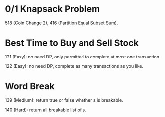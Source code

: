 # 0/1 Knapsack Problem
518 (Coin Change 2), 416 (Partition Equal Subset Sum).

# Best Time to Buy and Sell Stock
121 (Easy): no need DP, only permitted to complete at most one transaction.

122 (Easy): no need DP, complete as many transactions as you like.

# Word Break
139 (Medium): return true or false whether s is breakable.

140 (Hard): return all breakable list of s.